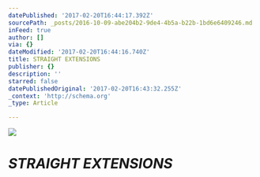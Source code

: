 ```yaml
---
datePublished: '2017-02-20T16:44:17.392Z'
sourcePath: _posts/2016-10-09-abe204b2-9de4-4b5a-b22b-1bd6e6409246.md
inFeed: true
author: []
via: {}
dateModified: '2017-02-20T16:44:16.740Z'
title: STRAIGHT EXTENSIONS
publisher: {}
description: ''
starred: false
datePublishedOriginal: '2017-02-20T16:43:32.255Z'
_context: 'http://schema.org'
_type: Article

---
```

![](https://the-grid-user-content.s3-us-west-2.amazonaws.com/e392ba13-51cc-409f-a4cb-8f724a92e66d.jpg)

# _**STRAIGHT EXTENSIONS**_